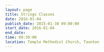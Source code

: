 ```yaml
---
layout: page
title: Strings Classes
date: 2016-01-04
publish_date: 2015-01-30 09:00:00
start_date: 2016-01-04
end_date: 
time: 09:30:00
location: Temple Methodist Church, Taunton
---
```


